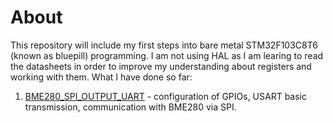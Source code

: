 # About
This repository will include my first steps into bare metal STM32F103C8T6 (known as bluepill) programming. I am not using HAL as I am learing to read the datasheets in order to improve my understanding about registers and working with them.
What I have done so far:
1. [BME280_SPI_OUTPUT_UART](https://github.com/upmalisgirts/Bluepill/tree/master/BME280_SPI_OUTPUT_UART) - configuration of GPIOs, USART basic transmission, communication with BME280 via SPI.
